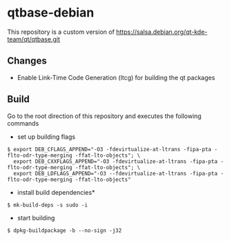 # qtbase-debian
This repository is a custom version of https://salsa.debian.org/qt-kde-team/qt/qtbase.git

## Changes

   - Enable Link-Time Code Generation (ltcg) for building the qt packages

## Build

   Go to the root direction of this repository and executes the following commands
   - set up building flags
   ```
   $ export DEB_CFLAGS_APPEND="-O3 -fdevirtualize-at-ltrans -fipa-pta -flto-odr-type-merging -ffat-lto-objects"; \
     export DEB_CXXFLAGS_APPEND="-O3 -fdevirtualize-at-ltrans -fipa-pta -flto-odr-type-merging -ffat-lto-objects"; \
     export DEB_LDFLAGS_APPEND="-O3 --fdevirtualize-at-ltrans -fipa-pta -flto-odr-type-merging -ffat-lto-objects"
   ```
   - install build dependencies*
   ```
   $ mk-build-deps -s sudo -i
   ```
   - start building
   ```
   $ dpkg-buildpackage -b --no-sign -j32
   ```

